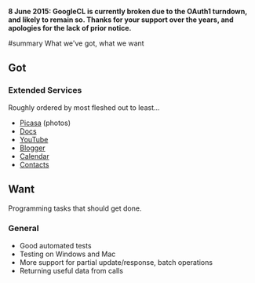 **8 June 2015: GoogleCL is currently broken due to the OAuth1 turndown, and likely to remain so. Thanks for your support over the years, and apologies for the lack of prior notice.**

#summary What we've got, what we want

## Got ##

### Extended Services ###
Roughly ordered by most fleshed out to least...
  * [Picasa](http://code.google.com/apis/picasaweb/overview.html) (photos)
  * [Docs](http://code.google.com/apis/documents/overview.html)
  * [YouTube](http://code.google.com/apis/youtube/getting_started.html#data_api)
  * [Blogger](http://code.google.com/apis/blogger/)
  * [Calendar](http://code.google.com/apis/calendar/)
  * [Contacts](http://code.google.com/apis/contacts/)

## Want ##
Programming tasks that should get done.

### General ###
  * Good automated tests
  * Testing on Windows and Mac
  * More support for partial update/response, batch operations
  * Returning useful data from calls